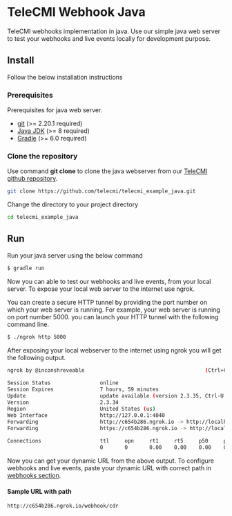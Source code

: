 # TeleCMI Webhook Java

TeleCMI webhooks implementation in java. Use our simple java web server to test your webhooks and live events locally for development purpose.

## Install

Follow the below installation instructions

### Prerequisites

Prerequisites for java web server.

- <a href="https://git-scm.com/" target="_blank">git</a> (>= 2.20.1 required)
- <a href="https://www.oracle.com/technetwork/java/javase/downloads/jdk8-downloads-2133151.html" target="_blank">Java JDK</a> (>= 8 required)
- <a href="https://gradle.org/install/" target="_blank">Gradle</a> (>= 6.0 required)


### Clone the repository

Use command __git clone__ to clone the java webserver from our <a href="https://github.com/telecmi/telecmi_example_java" target="_blank">TeleCMI github repository</a>.

```bash
git clone https://github.com/telecmi/telecmi_example_java.git
```
Change the directory to your project directory
```bash
cd telecmi_example_java
```

## Run

Run your java server using the below command

```bash
$ gradle run
```
Now you can able to test our webhooks and live events, from your local server. To expose your local web server to the internet use ngrok. 

You can create a secure HTTP tunnel by providing the port number on which your web server is running. For example, your web server is running on port number 5000. you can launch your HTTP tunnel with the following command line.

```bash
$ ./ngrok http 5000
```

After exposing your local webserver to the internet using ngrok you will get the following output.

```bash
ngrok by @inconshreveable                                       (Ctrl+C to quit)
                                                                                
Session Status                online                                            
Session Expires               7 hours, 59 minutes                               
Update                        update available (version 2.3.35, Ctrl-U to update
Version                       2.3.34                                            
Region                        United States (us)                                
Web Interface                 http://127.0.0.1:4040                             
Forwarding                    http://c654b286.ngrok.io -> http://localhost:5000 
Forwarding                    https://c654b286.ngrok.io -> http://localhost:5000
                                                                                
Connections                   ttl     opn     rt1     rt5     p50     p90       
                              0       0       0.00    0.00    0.00    0.00  
```
Now you can get your dynamic URL from the above output. To configure webhooks and live events, paste your dynamic URL with correct path in <a href="https://doc.telecmi.com/chub/docs/incoming-webhooks#where-to-place-your-web-server-url-" target="_blank">webhooks section</a>.

#### Sample URL with path
```
http://c654b286.ngrok.io/webhook/cdr
```



